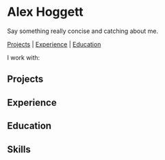 # Alex Hoggett

Say something really concise and catching about me.

[Projects](#Projects) | [Experience](#Experience) | [Education](#Education)

I work with:

## Projects

## Experience

## Education

## Skills
